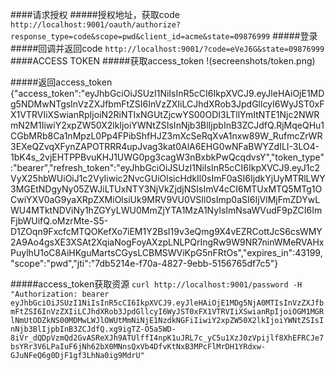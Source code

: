 ####请求授权
#####授权地址，获取code
`
http://localhost:9001/oauth/authorize?response_type=code&scope=pwd&client_id=acme&state=09876999
`
#####登录
#####回调并返回code
`http://localhost:9001/?code=eVeJ6G&state=09876999
`
####ACCESS TOKEN
#####获取access_token
!(secreenshots/token.png)

#####返回access_token
{"access_token":"eyJhbGciOiJSUzI1NiIsInR5cCI6IkpXVCJ9.eyJleHAiOjE1MDg5NDMwNTgsInVzZXJfbmFtZSI6InVzZXIiLCJhdXRob3JpdGllcyI6WyJST0xFX1VTRVIiXSwianRpIjoiN2RiNTIxNGUtZjcwYS00ODI3LTllYmItNTE1Njc2NWRmN2M1IiwiY2xpZW50X2lkIjoiYWNtZSIsInNjb3BlIjpbInB3ZCJdfQ.RjMqeQHu1CGbMRb8Ca1nMpzL0Pp4FPibShfHJZ3mXcSeRqXvA1nxw89W_RufmcZrWR3EXeQZvqXFynZAPOTRRR4upJvag3kat0AlA6EHG0wNFaBWYZdILI-3LO4-1bK4s_2vjEHTPPBvuKHJ1UWG0pg3cagW3nBxbkPwQcqdvsY","token_type":"bearer","refresh_token":"eyJhbGciOiJSUzI1NiIsInR5cCI6IkpXVCJ9.eyJ1c2VyX25hbWUiOiJ1c2VyIiwic2NvcGUiOlsicHdkIl0sImF0aSI6IjdkYjUyMTRlLWY3MGEtNDgyNy05ZWJiLTUxNTY3NjVkZjdjNSIsImV4cCI6MTUxMTQ5MTg1OCwiYXV0aG9yaXRpZXMiOlsiUk9MRV9VU0VSIl0sImp0aSI6IjVlMjFmZDYwLWU4MTktNDViNy1hZGYyLWU0MmZjYTA1MzA1NyIsImNsaWVudF9pZCI6ImFjbWUifQ.oMzrMte-S5-D1ZOqn9FxcfcMTQOKefXo7iEM1Y2BsI19v3eQmg9X4vEZRCottJcS6csWMY2A9Ao4gsXE3XSAt2XqiaNogFoyAXzpLNLPQrIngRw9W9NR7ninWMeRVAHxPuylhU1oC8AiHKguMartsCGysLCBMSWViKpG5nFRtOs","expires_in":43199,"scope":"pwd","jti":"7db5214e-f70a-4827-9ebb-5156765df7c5"}

#####access_token获取资源
`
curl http://localhost:9001/password -H "Authorization: bearer eyJhbGciOiJSUzI1NiIsInR5cCI6IkpXVCJ9.eyJleHAiOjE1MDg5NjA0MTIsInVzZXJfbmFtZSI6InVzZXIiLCJhdXRob3JpdGllcyI6WyJST0xFX1VTRVIiXSwianRpIjoiOGM1MGRlNmUtODZkNS00MDMwLWJlOWUtMmNiNjE1NzdkNGFiIiwiY2xpZW50X2lkIjoiYWNtZSIsInNjb3BlIjpbInB3ZCJdfQ.xg9igTZ-O5a5WD-8iVr_dQDpVzmQd2GvASReXJh9ATUlffI4npK1uJRL7c_yC5u1XzJ0zVpijlf8XhEFRCJe7bsYRr3V6LPaIuF6jNh62bX0MNnsQxVb4DfvKtNxB3MPcFlMrDH1YRdxw-GJuNFeQ6g0DjF1gf3LhNa0ig9MdrU"
`
